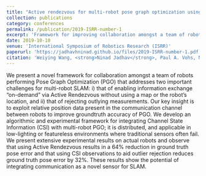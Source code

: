 ```yaml
---
title: "Active rendezvous for multi-robot pose graph optimization using sensing over Wi-Fi"
collection: publications
category: conferences
permalink: /publication/2019-ISRR-number-1
excerpt: 'Framework for improving collaboration amongst a team of robots performing distributed Pose Graph Optimization (PGO)'
date: 2019-10-10
venue: 'International Symposium of Robotics Research (ISRR)'
paperurl: 'https://jadhavhninad.github.io/files/2019-ISRR-number-1.pdf'
citation: 'Weiying Wang, <strong>Ninad Jadhav</strong>, Paul A. Vohs, Nathan Hughes, Mark Mazumder and Stephanie Gil.'
---
```


We present a novel framework for collaboration amongst a team of robots performing Pose Graph Optimization (PGO) that addresses two important challenges for multi-robot SLAM: i) that of enabling information exchange “on-demand” via Active Rendezvous without using a map or the robot’s location, and ii) that of rejecting outlying measurements. Our key insight is to exploit relative position data present in the communication channel between robots to improve groundtruth accuracy of PGO. We develop an algorithmic and experimental framework for integrating Channel State Information (CSI) with multi-robot PGO; it is distributed, and applicable in low-lighting or featureless environments where traditional sensors often fail. We present extensive experimental results on actual robots and observe that using Active Rendezvous results in a 64% reduction in ground truth pose error and that using CSI observations to aid outlier rejection reduces ground truth pose error by 32%. These results show the potential of integrating communication as a novel sensor for SLAM.

